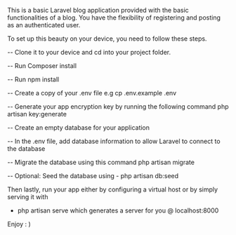 This is a basic Laravel blog application provided with the basic functionalities of a blog.
You have the flexibility of registering and posting as an authenticated user.

To set up this beauty on your device, you need to follow these steps.


-- Clone it to your device and cd into your project folder.

-- Run Composer install 

-- Run npm install

-- Create a copy of your .env file  e.g cp .env.example .env

-- Generate your app encryption key by running the following command
    php artisan key:generate
    
-- Create an empty database for your application

-- In the .env file, add database information to allow Laravel to connect to the database

-- Migrate the database using this command
    php artisan migrate
    
-- Optional: Seed the database using - php artisan db:seed

Then lastly, run your app either by configuring a virtual host or by simply serving it with 
- php artisan serve which generates a server for you @ localhost:8000

Enjoy : )

